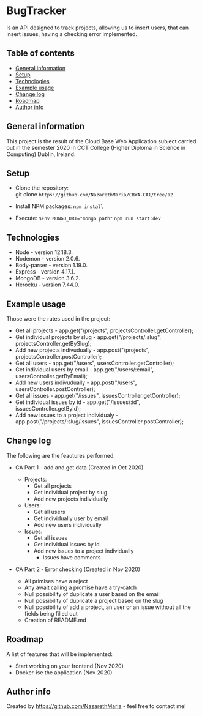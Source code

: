 # BugTracker
Is an API designed to track projects, allowing us to insert users, that can insert issues, having a checking error implemented.   

## Table of contents
* [General information](#general-information)
* [Setup](#Setup)
* [Technologies](#Technologies)
* [Example usage](#Example-usage)
* [Change log](#Change-log)
* [Roadmap](#Roadmap)
* [Author info](#Author-info)

## General information
This project is the result of the Cloud Base Web Application subject carried out in the semester 2020 in CCT College (Higher Diploma in Science in Computing) Dublin, Ireland. 

## Setup
* Clone the repository:  
git clone  `https://github.com/NazarethMaria/CBWA-CA1/tree/a2`

* Install NPM packages: 
`npm install`

* Execute: 
`$Env:MONGO_URI="mongo path"`
`npm run start:dev`

## Technologies
* Node - version 12.18.3.
* Nodemon - version 2.0.6.
* Body-parser - version 1.19.0.
* Express - version 4.17.1.
* MongoDB - version 3.6.2.
* Herocku - version 7.44.0.  

## Example usage
Those were the rutes used in the project:
* Get all projects - app.get("/projects", projectsController.getController);
* Get individual projects by slug - app.get("/projects/:slug", projectsController.getBySlug);
* Add new projects indivudually - app.post("/projects", projectsController.postController);
* Get all users - app.get("/users", usersController.getController);
* Get individual users by email - app.get("/users/:email", usersController.getByEmail);
* Add new users indivudually - app.post("/users", usersController.postController);
* Get all issues - app.get("/issues", issuesController.getController);
* Get individual issues by id - app.get("/issues/:id", issuesController.getById);
* Add new issues to a project individualy - app.post("/projects/:slug/issues", issuesController.postController);

## Change log 
The following are the feautures performed.
* CA Part 1 - add and get data (Created in Oct 2020)
  - Projects: 
    - Get all projects
    - Get individual project by slug
    - Add new projects individually
  - Users:
    - Get all users
    - Get individually user by email
    - Add new users individually
  - Issues:
    - Get all issues
    - Get individual issues by id
    - Add new issues to a project individually
      - Issues have comments

* CA Part 2 - Error checking (Created in Nov 2020)
  - All primises have a reject
  - Any await calling a promise have a try-catch
  - Null possibility of duplicate a user based on the email 
  - Null possibility of duplicate a project based on the slug 
  - Null possibility of add a project, an user or an issue without all the fields being filled out
  - Creation of README.md

## Roadmap
A list of features that will be implemented:
* Start working on your frontend (Nov 2020)
* Docker-ise the application (Nov 2020)

## Author info
Created by https://github.com/NazarethMaria - feel free to contact me! 
